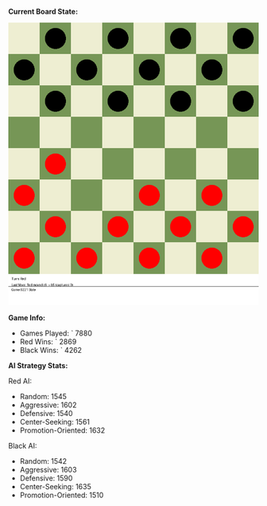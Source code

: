 
**Current Board State:**  
<!-- START_GIF -->
![Checkers Game](./checkers_game.gif)
<!-- END_GIF -->

**Game Info:**  
- Games Played: `<!-- GAMES_PLAYED --> 7880
- Red Wins: `<!-- RED_WINS --> 2869
- Black Wins: `<!-- BLACK_WINS --> 4262

<!-- AI_STATS -->
**AI Strategy Stats:**

Red AI:
- Random: 1545
- Aggressive: 1602
- Defensive: 1540
- Center-Seeking: 1561
- Promotion-Oriented: 1632

Black AI:
- Random: 1542
- Aggressive: 1603
- Defensive: 1590
- Center-Seeking: 1635
- Promotion-Oriented: 1510
